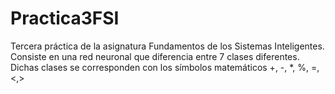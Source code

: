 # Practica3FSI
Tercera práctica de la asignatura Fundamentos de los Sistemas Inteligentes. Consiste en una red neuronal que diferencia entre 7 clases diferentes. Dichas clases se corresponden con los símbolos matemáticos +, -, *, %, =, &lt;,>
